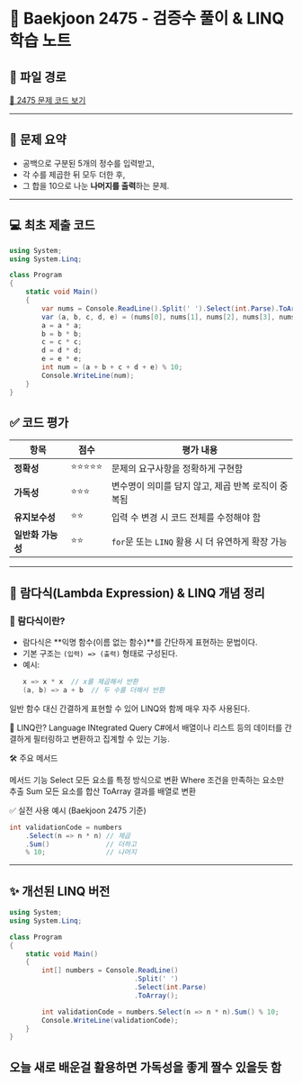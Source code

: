 # 🧮 Baekjoon 2475 - 검증수 풀이 & LINQ 학습 노트

## 📁 파일 경로
[🔗 2475 문제 코드 보기](백준/Bronze/2475.%E2%80%85%EA%B2%80%EC%A6%9D%EC%88%98)

---

## 📖 문제 요약

- 공백으로 구분된 5개의 정수를 입력받고,
- 각 수를 제곱한 뒤 모두 더한 후,
- 그 합을 10으로 나눈 **나머지를 출력**하는 문제.

---

## 💻 최초 제출 코드

```csharp
using System;
using System.Linq;

class Program
{
    static void Main()
    {
        var nums = Console.ReadLine().Split(' ').Select(int.Parse).ToArray();
        var (a, b, c, d, e) = (nums[0], nums[1], nums[2], nums[3], nums[4]);
        a = a * a;
        b = b * b;
        c = c * c;
        d = d * d;
        e = e * e;
        int num = (a + b + c + d + e) % 10;
        Console.WriteLine(num);
    }
}
```

## ✅ 코드 평가

| 항목             | 점수   | 평가 내용 |
|------------------|--------|-----------|
| **정확성**       | ⭐⭐⭐⭐⭐ | 문제의 요구사항을 정확하게 구현함 |
| **가독성**       | ⭐⭐⭐   | 변수명이 의미를 담지 않고, 제곱 반복 로직이 중복됨 |
| **유지보수성**   | ⭐⭐    | 입력 수 변경 시 코드 전체를 수정해야 함 |
| **일반화 가능성** | ⭐⭐    | `for`문 또는 `LINQ` 활용 시 더 유연하게 확장 가능 |

---

## 🧩 람다식(Lambda Expression) & LINQ 개념 정리

### 📌 람다식이란?

- 람다식은 **익명 함수(이름 없는 함수)**를 간단하게 표현하는 문법이다.
- 기본 구조는 `(입력) => (출력)` 형태로 구성된다.
- 예시:
  ```csharp
  x => x * x  // x를 제곱해서 반환
  (a, b) => a + b  // 두 수를 더해서 반환
  ```
일반 함수 대신 간결하게 표현할 수 있어 LINQ와 함께 매우 자주 사용된다.

📌 LINQ란?
Language INtegrated Query
C#에서 배열이나 리스트 등의 데이터를 간결하게 필터링하고 변환하고 집계할 수 있는 기능.

🛠 주요 메서드

메서드	기능
Select	모든 요소를 특정 방식으로 변환
Where	조건을 만족하는 요소만 추출
Sum	모든 요소를 합산
ToArray	결과를 배열로 변환

✅ 실전 사용 예시 (Baekjoon 2475 기준)
```csharp
int validationCode = numbers
    .Select(n => n * n) // 제곱
    .Sum()              // 더하고
    % 10;               // 나머지
```
---

## ✨ 개선된 LINQ 버전

```csharp
using System;
using System.Linq;

class Program
{
    static void Main()
    {
        int[] numbers = Console.ReadLine()
                               .Split(' ')
                               .Select(int.Parse)
                               .ToArray();

        int validationCode = numbers.Select(n => n * n).Sum() % 10;
        Console.WriteLine(validationCode);
    }
}
```

## 오늘 새로 배운걸 활용하면 가독성을 좋게 짤수 있을듯 함

